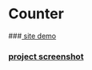 # Counter


###[ site demo ](https://mohammadxxali.github.io/counter/)


### [project screenshot](https://github.com/mohammadxxali/counter/blob/main/Screenshot%20Counter.png)
